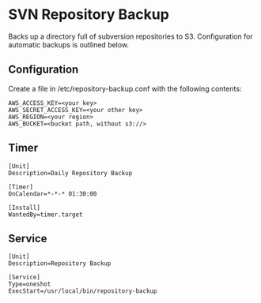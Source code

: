 # SVN Repository Backup

Backs up a directory full of subversion repositories to S3. Configuration for automatic backups is outlined below.

## Configuration

Create a file in /etc/repository-backup.conf with the following contents:

```
AWS_ACCESS_KEY=<your key>
AWS_SECRET_ACCESS_KEY=<your other key>
AWS_REGION=<your region>
AWS_BUCKET=<bucket path, without s3://>
```

## Timer

```
[Unit]
Description=Daily Repository Backup

[Timer]
OnCalendar=*-*-* 01:30:00

[Install]
WantedBy=timer.target
```

## Service

```
[Unit]
Description=Repository Backup

[Service]
Type=oneshot
ExecStart=/usr/local/bin/repository-backup
```

